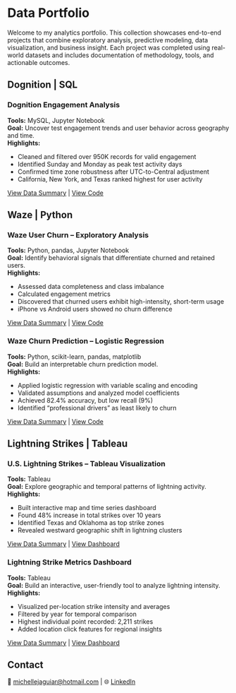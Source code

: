 # Data Portfolio

Welcome to my analytics portfolio. This collection showcases end-to-end projects that combine exploratory analysis, predictive modeling, data visualization, and business insight. Each project was completed using real-world datasets and includes documentation of methodology, tools, and actionable outcomes.

## Dognition | SQL

### Dognition Engagement Analysis 
**Tools:** MySQL, Jupyter Notebook  
**Goal:** Uncover test engagement trends and user behavior across geography and time.  
**Highlights:**  
- Cleaned and filtered over 950K records for valid engagement  
- Identified Sunday and Monday as peak test activity days  
- Confirmed time zone robustness after UTC-to-Central adjustment  
- California, New York, and Texas ranked highest for user activity  

[View Data Summary](https://github.com/michellejaguiar/Portfolio/blob/main/Dognition%20(SQL)/1.A%20Data%20Summary%20-%20Engagement%20Analysis.pdf) | [View Code](https://github.com/michellejaguiar/Portfolio/blob/main/Dognition%20(SQL)/1.B%20Engagement%20Analysis%20-%20SQL%20Code.ipynb)


## Waze | Python

### Waze User Churn – Exploratory Analysis  
**Tools:** Python, pandas, Jupyter Notebook  
**Goal:** Identify behavioral signals that differentiate churned and retained users.  
**Highlights:**  
- Assessed data completeness and class imbalance  
- Calculated engagement metrics  
- Discovered that churned users exhibit high-intensity, short-term usage  
- iPhone vs Android users showed no churn difference  

[View Data Summary](https://github.com/michellejaguiar/Portfolio/blob/main/Waze%20Project%20(Phyton)/1.A.%20Data%20Summary%20-%20Statistics.pdf) | [View Code](https://github.com/michellejaguiar/Portfolio/blob/main/Waze%20Project%20(Phyton)/1.B.%20Waze%20User%20Churn%20Data%20Analysis%20Project.ipynb)

### Waze Churn Prediction – Logistic Regression  
**Tools:** Python, scikit-learn, pandas, matplotlib  
**Goal:** Build an interpretable churn prediction model.  
**Highlights:**  
- Applied logistic regression with variable scaling and encoding  
- Validated assumptions and analyzed model coefficients  
- Achieved 82.4% accuracy, but low recall (9%)  
- Identified “professional drivers” as least likely to churn  

[View Data Summary](https://github.com/michellejaguiar/Portfolio/blob/main/Waze%20Project%20(Phyton)/2.A.%20Data%20Summary%20-%20Logistic%20Regression.pdf) | [View Code](https://github.com/michellejaguiar/Portfolio/blob/main/Waze%20Project%20(Phyton)/2.B.%20Waze%20Churn%20Prediction%20Using%20Logistic%20Regression.ipynb)

## Lightning Strikes | Tableau

### U.S. Lightning Strikes – Tableau Visualization  
**Tools:** Tableau  
**Goal:** Explore geographic and temporal patterns of lightning activity.  
**Highlights:**  
- Built interactive map and time series dashboard  
- Found 48% increase in total strikes over 10 years  
- Identified Texas and Oklahoma as top strike zones  
- Revealed westward geographic shift in lightning clusters  

[View Data Summary](https://github.com/michellejaguiar/Portfolio/blob/main/US%20Strikes%20(Tableau)/1.A%20Data%20Summary%20-%20Data%20Visualization.pdf) | [View Dashboard]([https://github.com/michellejaguiar/Portfolio/blob/main/Waze%20Project%20(Phyton)/2.B.%20Waze%20Churn%20Prediction%20Using%20Logistic%20Regression.ipynb](https://github.com/michellejaguiar/Portfolio/blob/main/US%20Strikes%20(Tableau)/1.B%20Tableau%20Link.md))

### Lightning Strike Metrics Dashboard  
**Tools:** Tableau  
**Goal:** Build an interactive, user-friendly tool to analyze lightning intensity.  
**Highlights:**  
- Visualized per-location strike intensity and averages  
- Filtered by year for temporal comparison  
- Highest individual point recorded: 2,211 strikes  
- Added location click features for regional insights  

[View Data Summary](https://github.com/michellejaguiar/Portfolio/blob/main/US%20Strikes%20(Tableau)/2.A%20Data%20Summary%20-%20Map%20Visualization.pdf) | [View Dashboard](https://github.com/michellejaguiar/Portfolio/blob/main/US%20Strikes%20(Tableau)/2.B%20Tableau%20Link.md)

## Contact  
📧 michellejaguiar@hotmail.com | 
🌐 [LinkedIn](https://www.linkedin.com/in/michellejaguiar/) 
